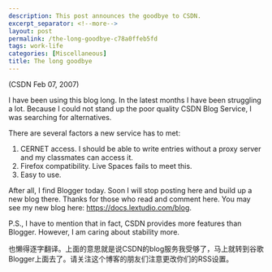 ```yaml
---
description: This post announces the goodbye to CSDN.
excerpt_separator: <!--more-->
layout: post
permalink: /the-long-goodbye-c78a0ffeb5fd
tags: work-life
categories: [Miscellaneous]
title: The long goodbye
---
```

(CSDN Feb 07, 2007)

I have been using this blog long. In the latest months I have been struggling a lot. Because I could not stand up the poor quality CSDN Blog Service, I was searching for alternatives.
<!--more-->

There are several factors a new service has to met:

1. CERNET access. I should be able to write entries without a proxy server and my classmates can access it.
1. Firefox compatibility. Live Spaces fails to meet this.
1. Easy to use.

After all, I find Blogger today. Soon I will stop posting here and build up a new blog there. Thanks for those who read and comment here. You may see my new blog here: https://docs.lextudio.com/blog.

P.S., I have to mention that in fact, CSDN provides more features than Blogger. However, I am caring about stability more.

也懒得逐字翻译。上面的意思就是说CSDN的blog服务我受够了，马上就转到谷歌Blogger上面去了。请关注这个博客的朋友们注意更改你们的RSS设置。
